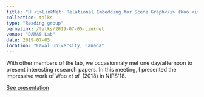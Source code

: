 ```yaml
---
title: "⛓️ <i>LinkNet: Relational Embedding for Scene Graph</i> (Woo <i>et al.</i>, 2018)"
collection: talks
type: "Reading group"
permalink: /talks/2019-07-05-Linknet
venue: "DAMAS Lab"
date: 2019-07-05
location: "Laval University, Canada"
---
```

With other members of the lab, we occasionnaly met one day/afternoon to present interesting research papers. In this meeting, I presented the impressive work of Woo <i>et al.</i> (2018) in NIPS'18.

[See presentation](https://drive.google.com/file/d/12YmNaF4NVoGBKgTLUV9l68aPi5CRkSzU/view?usp=sharing)

